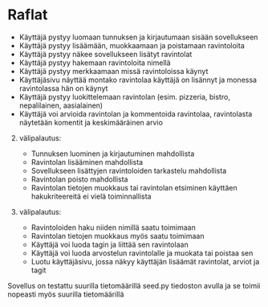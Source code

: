 # Raflat

- Käyttäjä pystyy luomaan tunnuksen ja kirjautumaan sisään sovellukseen
- Käyttäjä pystyy lisäämään, muokkaamaan ja poistamaan ravintoloita
- Käyttäjä pystyy näkee sovellukseen lisätyt ravintolat
- Käyttäjä pystyy hakemaan ravintoloita nimellä
- Käyttäjä pystyy merkkaamaan missä ravintoloissa käynyt
- Käyttäjäsivu näyttää montako ravintolaa käyttäjä on lisännyt ja monessa ravintolassa hän on käynyt
- Käyttäjä pystyy luokittelemaan ravintolan (esim. pizzeria, bistro, nepalilainen, aasialainen)
- Käyttäjä voi arvioida ravintolan ja kommentoida ravintolaa, ravintolasta näytetään komentit ja keskimääräinen arvio

2. välipalautus:
   - Tunnuksen luominen ja kirjautuminen mahdollista
   - Ravintolan lisääminen mahdollista
   - Sovellukseen lisättyjen ravintoloiden tarkastelu mahdollista
   - Ravintolan poisto mahdollista
   - Ravintolan tietojen muokkaus tai ravintolan etsiminen käyttäen hakukriteereitä ei vielä toiminnallista
  
3. välipalautus:
   - Ravintoloiden haku niiden nimillä saatu toimimaan
   - Ravintolan tietojen muokkaus myös saatu toimimaan
   - Käyttäjä voi luoda tagin ja liittää sen ravintolaan
   - Käyttäjä voi luoda arvostelun ravintolalle ja muokata tai poistaa sen
   - Luotu käyttäjäsivu, jossa näkyy käyttäjän lisäämät ravintolat, arviot ja tagit

Sovellus on testattu suurilla tietomäärillä seed.py tiedoston avulla ja se toimii nopeasti myös suurilla tietomäärillä
